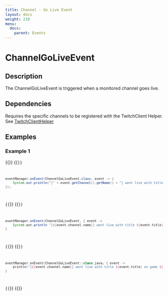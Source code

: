 ```yaml
---
title: Channel - Go Live Event
layout: docs
weight: 210
menu: 
  docs:
    parent: Events
---
```


# ChannelGoLiveEvent

## Description

The ChannelGoLiveEvent is triggered when a monitored channel goes live.

## Dependencies

Requires the specific channels to be registered with the TwitchClient Helper. See [TwitchClientHelper](../twitch4j/client-helper)

## Examples

### Example 1

{{<codeblocks>}}
{{<code Java>}}
```java
eventManager.onEvent(ChannelGoLiveEvent.class, event -> {
	System.out.println("[" + event.getChannel().getName() + "] went live with title " + event.getTitle() + " on game " + event.getGameId() + "!");
});
```
{{</code>}}
{{<code Groovy>}}
```groovy
eventManager.onEvent(ChannelGoLiveEvent, { event ->
	System.out.println "[${event.channel.name}] went live with title ${event.title} on game ${event.gameId}!"
}
```
{{</code>}}
{{<code Kotlin>}}
```kotlin
eventManager.onEvent(ChannelGoLiveEvent::class.java, { event ->
	println("[${event.channel.name}] went live with title ${event.title} on game ${event.gameId}!");
}
```
{{</code>}}
{{</codeblocks>}}
